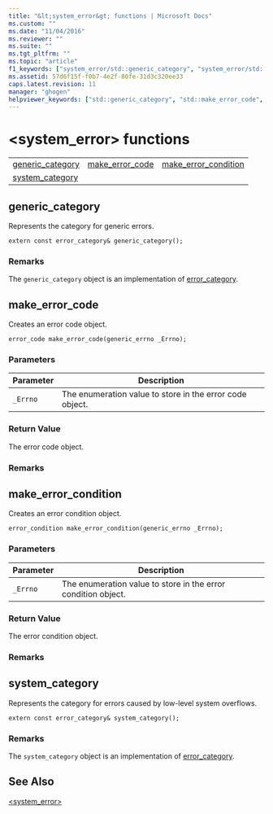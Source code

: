 ```yaml
---
title: "&lt;system_error&gt; functions | Microsoft Docs"
ms.custom: ""
ms.date: "11/04/2016"
ms.reviewer: ""
ms.suite: ""
ms.tgt_pltfrm: ""
ms.topic: "article"
f1_keywords: ["system_error/std::generic_category", "system_error/std::make_error_code", "system_error/std::make_error_condition", "system_error/std::system_category"]
ms.assetid: 57d6f15f-f0b7-4e2f-80fe-31d3c320ee33
caps.latest.revision: 11
manager: "ghogen"
helpviewer_keywords: ["std::generic_category", "std::make_error_code", "std::make_error_condition", "std::system_category"]
---
```

# &lt;system_error&gt; functions
||||  
|-|-|-|  
|[generic_category](#generic_category)|[make_error_code](#make_error_code)|[make_error_condition](#make_error_condition)|  
|[system_category](#system_category)|  
  
##  <a name="generic_category"></a>  generic_category  
 Represents the category for generic errors.  
  
```
extern const error_category& generic_category();
```  
  
### Remarks  
 The `generic_category` object is an implementation of [error_category](../standard-library/error-category-class.md).  
  
##  <a name="make_error_code"></a>  make_error_code  
 Creates an error code object.  
  
```
error_code make_error_code(generic_errno _Errno);
```  
  
### Parameters  
  
|Parameter|Description|  
|---------------|-----------------|  
|`_Errno`|The enumeration value to store in the error code object.|  
  
### Return Value  
 The error code object.  
  
### Remarks  
  
##  <a name="make_error_condition"></a>  make_error_condition  
 Creates an error condition object.  
  
```
error_condition make_error_condition(generic_errno _Errno);
```  
  
### Parameters  
  
|Parameter|Description|  
|---------------|-----------------|  
|`_Errno`|The enumeration value to store in the error condition object.|  
  
### Return Value  
 The error condition object.  
  
### Remarks  
  
##  <a name="system_category"></a>  system_category  
 Represents the category for errors caused by low-level system overflows.  
  
```
extern const error_category& system_category();
```  
  
### Remarks  
 The `system_category` object is an implementation of [error_category](../standard-library/error-category-class.md).  
  
## See Also  
 [<system_error>](../standard-library/system-error.md)



